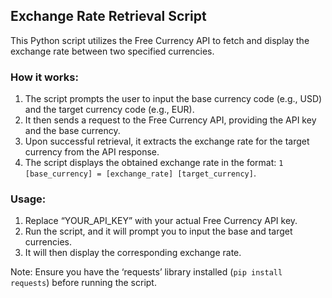 ## Exchange Rate Retrieval Script

This Python script utilizes the Free Currency API to fetch and display the exchange rate between two specified currencies.

### How it works:

1. The script prompts the user to input the base currency code (e.g., USD) and the target currency code (e.g., EUR).
2. It then sends a request to the Free Currency API, providing the API key and the base currency.
3. Upon successful retrieval, it extracts the exchange rate for the target currency from the API response.
4. The script displays the obtained exchange rate in the format: `1 [base_currency] = [exchange_rate] [target_currency]`.

### Usage:

1. Replace “YOUR_API_KEY” with your actual Free Currency API key.
2. Run the script, and it will prompt you to input the base and target currencies.
3. It will then display the corresponding exchange rate.

Note: Ensure you have the ‘requests’ library installed (`pip install requests`) before running the script.